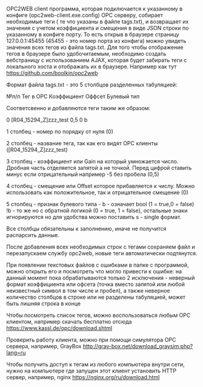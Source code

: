 OPC2WEB client программа, которая подключается к указанному в конфиге (opc2web-client.exe.config) OPC серверу, собирает необходимые теги ( те что указаны в файле tags.txt), и возвращает их значения с учетом коэффициента и смещения в виде JSON строки по указанному в конфиге порту. То есть открыв в браузере страницу 127.0.0.1:45455 (45455 - это номер порта из конфига) можно увидеть значения всех тегов из файла tags.txt. Для того чтобы отображение тегов в браузере было удобочитаемым, необходимо создать вебстраницу c использованием AJAX, которая будет забирать теги с локального хоста и отображать их в браузере. Например как тут https://github.com/boolkin/opc2web

Формат файла tags.txt - это 5 столбцов разделенных табуляцией:

№п/п	Тег в OPC	Коэффициент	Оффсет	Булевый тип


Соответсвенно и добавляются теги таким же образом:

0	[R04_15294_Z]zzz_test	0,5	0	b


1 столбец - номер по порядку от нуля (0)

2 столбец - название тега, так как его видят OPC клиенты ([R04_15294_Z]zzz_test)

3 столбец - коэффициент или Gain на который умножается число. Дробная часть отделяется запятой а не точкой. Перед цифрой ставить минус если отрицательный например -5 без пробела (0,5)

4 столбец - смещение или Offset которое прибавляется к числу. Можно использовать как положительное, так и отрицательное смещение (0)

5 столбец - признак булевого типа - b - означает bool (1 = true,0 = false) !b - то же но с обратной логикой (0 = true, 1 = false), остальные знаки игнорируются но для удобства можно поставить s - single формат.

Все столбцы обязательны к заполнению, иначе не получится распарсить данные.

После добавления всех необходимых строк с тегами сохраняем файл и перезапускаем службу opc2web, новые теги автоматически подтянутся.

При появлении текстовых файлов с ошибками в папке с программой, можно открыть его и посмотреть что могло привести к ошибке: на данный момент пока обрабатываются только 2 исключения - неверный формат коэффициента или офсета (точка вместо запятой или любой неизвестный символ в том числе и пробел), а также неверное количество столбцов в строке или не разделены табуляцией, может быть лишняя строка в конце


Чтобы посмотреть список тегов, можно воспользоваться любым OPC клиентом, например скачать бесплатно отсюда https://www.kassl.de/opc/download.shtml

Проверить работу клиента, можно при помощи симулятора OPC сервера, например, GrayBox http://gray-box.net/download_graysim.php?lang=ru

Чтобы получить доступ к тегам из любого компьютера внутри сети, нужно на компьютере где запущен этот клиент установить HTTP сервер, например, nginx https://nginx.org/ru/download.html
